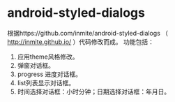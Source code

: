 android-styled-dialogs
======================

根据https://github.com/inmite/android-styled-dialogs （ http://inmite.github.io/ ）代码修改而成。
功能包括：
1. 应用theme风格修改。
2. 弹窗对话框。
3. progress 进度对话框。
4. list列表显示对话框。
5. 时间选择对话框：小时分钟；日期选择对话框：年月日。
